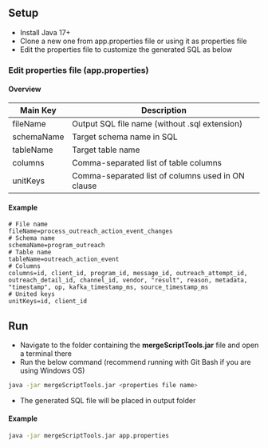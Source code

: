 ## Setup
- Install Java 17+
- Clone a new one from app.properties file or using it as properties file
- Edit the properties file to customize the generated SQL as below
### Edit properties file (app.properties)
#### Overview
| Main Key           | Description                                          |
|---------------|------------------------------------------------------|
| fileName      | Output SQL file name (without .sql extension)        |
| schemaName    | Target schema name in SQL                            |
| tableName     | Target table name                                    |
| columns       | Comma-separated list of table columns                |
| unitKeys      | Comma-separated list of columns used in ON clause    |  
#### Example
```config
# File name
fileName=process_outreach_action_event_changes
# Schema name
schemaName=program_outreach
# Table name
tableName=outreach_action_event
# Columns
columns=id, client_id, program_id, message_id, outreach_attempt_id, outreach_detail_id, channel_id, vendor, "result", reason, metadata, "timestamp", op, kafka_timestamp_ms, source_timestamp_ms
# United keys
unitKeys=id, client_id
```
## Run
- Navigate to the folder containing the **mergeScriptTools.jar** file and open a terminal there
- Run the below command (recommend running with Git Bash if you are using Windows OS)
```bash
java -jar mergeScriptTools.jar <properties file name>
```
- The generated SQL file will be placed in output folder
#### Example
```bash
java -jar mergeScriptTools.jar app.properties
```

